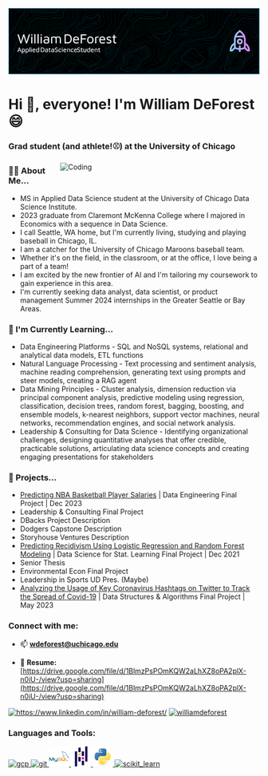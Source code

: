 ![MasterHead](./github-header-image.png)
<h1 align="left">Hi 👋, everyone! I'm William DeForest 😄</h1>
<h3 align="left">Grad student (and athlete!⚾) at the University of Chicago</h3>
<img align="right" alt="Coding" width="400" src="https://i.gifer.com/OyGx.gif">

### 💁‍♂️ About Me...
- MS in Applied Data Science student at the University of Chicago Data Science Institute.
- 2023 graduate from Claremont McKenna College where I majored in Economics with a sequence in Data Science.
- I call Seattle, WA home, but I'm currently living, studying and playing baseball in Chicago, IL.
- I am a catcher for the University of Chicago Maroons baseball team.
- Whether it's on the field, in the classroom, or at the office, I love being a part of a team!
- I am excited by the new frontier of AI and I'm tailoring my coursework to gain experience in this area.
- I'm currently seeking data analyst, data scientist, or product management Summer 2024 internships in the Greater Seattle or Bay Areas.

### 🌱 I'm Currently Learning...
- Data Engineering Platforms - SQL and NoSQL systems, relational and analytical data models, ETL functions 
- Natural Language Processing - Text processing and sentiment analysis, machine reading comprehension, generating text using prompts and steer models, creating a RAG agent
- Data Mining Principles - Cluster analysis, dimension reduction via principal component analysis, predictive modeling using regression, classification, decision trees, random forest, bagging, boosting, and ensemble models, k-nearest neighbors, support vector machines, neural networks, recommendation engines, and social network analysis.
- Leadership & Consulting for Data Science - Identifying organizational challenges, designing quantitative analyses that offer credible, practicable
solutions, articulating data science concepts and creating engaging presentations for stakeholders

### 🔭 Projects...
- [Predicting NBA Basketball Player Salaries](https://github.com/wdeforest23/Predicting-NBA-Basketball-Player-Salaries) | Data Engineering Final Project | Dec 2023
- Leadership & Consulting Final Project
- DBacks Project Description
- Dodgers Capstone Description
- Storyhouse Ventures Description
- [Predicting Recidivism Using Logistic Regression and Random Forest Modeling](https://github.com/wdeforest23/Predicting-Recidivism-DS-Stats-Learning-2022) | Data Science for Stat. Learning Final Project | Dec 2021
- Senior Thesis
- Environmental Econ Final Project
- Leadership in Sports UD Pres. (Maybe)
- [Analyzing the Usage of Key Coronavirus Hashtags on Twitter to Track the Spread of Covid-19](https://github.com/wdeforest23/twitter_coronavirus) | Data Structures & Algorithms Final Project | May 2023



<h3 align="left">Connect with me:</h3>

- 📫 **wdeforest@uchicago.edu**

- 📄 **Resume:** [https://drive.google.com/file/d/1BlmzPsPOmKQW2aLhXZ8oPA2plX-n0iU-/view?usp=sharing](https://drive.google.com/file/d/1BlmzPsPOmKQW2aLhXZ8oPA2plX-n0iU-/view?usp=sharing)

<p align="left">
<a href="https://linkedin.com/in/https://www.linkedin.com/in/william-deforest/" target="blank"><img align="center" src="https://raw.githubusercontent.com/rahuldkjain/github-profile-readme-generator/master/src/images/icons/Social/linked-in-alt.svg" alt="https://www.linkedin.com/in/william-deforest/" height="30" width="40" /></a>
<a href="https://instagram.com/williamdeforest" target="blank"><img align="center" src="https://raw.githubusercontent.com/rahuldkjain/github-profile-readme-generator/master/src/images/icons/Social/instagram.svg" alt="williamdeforest" height="30" width="40" /></a>
</p>

<h3 align="left">Languages and Tools:</h3>
<p align="left"> <a href="https://cloud.google.com" target="_blank" rel="noreferrer"> <img src="https://www.vectorlogo.zone/logos/google_cloud/google_cloud-icon.svg" alt="gcp" width="40" height="40"/> </a> <a href="https://git-scm.com/" target="_blank" rel="noreferrer"> <img src="https://www.vectorlogo.zone/logos/git-scm/git-scm-icon.svg" alt="git" width="40" height="40"/> </a> <a href="https://www.mysql.com/" target="_blank" rel="noreferrer"> <img src="https://raw.githubusercontent.com/devicons/devicon/master/icons/mysql/mysql-original-wordmark.svg" alt="mysql" width="40" height="40"/> </a> <a href="https://pandas.pydata.org/" target="_blank" rel="noreferrer"> <img src="https://raw.githubusercontent.com/devicons/devicon/2ae2a900d2f041da66e950e4d48052658d850630/icons/pandas/pandas-original.svg" alt="pandas" width="40" height="40"/> </a> <a href="https://www.python.org" target="_blank" rel="noreferrer"> <img src="https://raw.githubusercontent.com/devicons/devicon/master/icons/python/python-original.svg" alt="python" width="40" height="40"/> </a> <a href="https://scikit-learn.org/" target="_blank" rel="noreferrer"> <img src="https://upload.wikimedia.org/wikipedia/commons/0/05/Scikit_learn_logo_small.svg" alt="scikit_learn" width="40" height="40"/> </a> </p>

